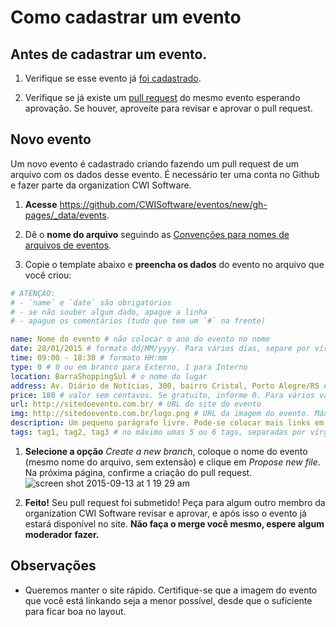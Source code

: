 # Como cadastrar um evento

## Antes de cadastrar um evento.

1. Verifique se esse evento já [foi cadastrado](http://cwisoftware.github.io/eventos).

1. Verifique se já existe um [pull request](https://github.com/CWISoftware/eventos/pulls) do mesmo evento esperando aprovação. Se houver, aproveite para revisar e aprovar o pull request.

## Novo evento

Um novo evento é cadastrado criando fazendo um pull request de um arquivo com os dados desse evento. É necessário ter uma conta no Github e fazer parte da organization CWI Software.

1. **Acesse** https://github.com/CWISoftware/eventos/new/gh-pages/_data/events.

1. Dê o **nome do arquivo** seguindo as [Convenções para nomes de arquivos de eventos](file_naming.md).

1. Copie o template abaixo e **preencha os dados** do evento no arquivo que você criou:
  ```yaml
  # ATENÇÃO:
  # - `name` e `date` são obrigatórios
  # - se não souber algum dado, apague a linha
  # - apague os comentários (tudo que tem um `#` na frente)

  name: Nome do evento # não colocar o ano do evento no nome
  date: 28/01/2015 # formato dd/MM/yyyy. Para vários dias, separe por vírgula: 28/01/2015, 29/01/2015
  time: 09:00 - 18:30 # formato HH:mm
  type: 0 # 0 ou em branco para Externo, 1 para Interno
  location: BarraShoppingSul # o nome do lugar
  address: Av. Diário de Notícias, 300, bairro Cristal, Porto Alegre/RS # o endereço do lugar
  price: 180 # valor sem centavos. Se gratuito, informe 0. Para vários valores (lotes), separe por vírgula: 180, 240, 300
  url: http://sitedoevento.com.br/ # URL do site do evento
  img: http://sitedoevento.com.br/logo.png # URL da imagem do evento. Máximo de 100kb. Ideal < 50kb
  description: Um pequeno parágrafo livre. Pode-se colocar mais links em HTML.
  tags: tag1, tag2, tag3 # no máximo umas 5 ou 6 tags, separadas por vírgula
  ```

1. **Selecione a opção** *Create a new branch*, coloque o nome do evento (mesmo nome do arquivo, sem extensão) e clique em *Propose new file*. Na próxima página, confirme a criação do pull request. ![screen shot 2015-09-13 at 1 19 29 am](https://cloud.githubusercontent.com/assets/4842605/9835221/8647fc94-59b5-11e5-9081-1ad8d55c7689.png)

1. **Feito!** Seu pull request foi submetido! Peça para algum outro membro da organization CWI Software revisar e aprovar, e após isso o evento já estará disponível no site. **Não faça o merge você mesmo, espere algum moderador fazer.**

## Observações

- Queremos manter o site rápido. Certifique-se que a imagem do evento que você está linkando seja a menor possível, desde que o suficiente para ficar boa no layout.

